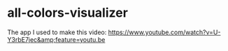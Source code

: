 # all-colors-visualizer
The app I used to make this video: https://www.youtube.com/watch?v=U-Y3rbE7jec&amp;feature=youtu.be
